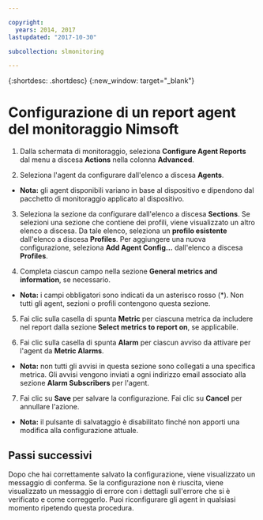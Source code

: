 ```yaml
---

copyright:
  years: 2014, 2017
lastupdated: "2017-10-30"

subcollection: slmonitoring

---
```


{:shortdesc: .shortdesc}
{:new_window: target="_blank"}

# Configurazione di un report agent del monitoraggio Nimsoft

1. Dalla schermata di monitoraggio, seleziona **Configure Agent Reports** dal menu a discesa **Actions** nella colonna **Advanced**.

2. Seleziona l'agent da configurare dall'elenco a discesa **Agents**.
  * **Nota:** gli agent disponibili variano in base al dispositivo e dipendono dal pacchetto di monitoraggio applicato al dispositivo.

3. Seleziona la sezione da configurare dall'elenco a discesa **Sections**. Se selezioni una sezione che contiene dei profili, viene visualizzato un altro elenco a discesa. Da tale elenco, seleziona un **profilo esistente** dall'elenco a discesa **Profiles**. Per aggiungere una nuova configurazione, seleziona **Add Agent Config...** dall'elenco a discesa **Profiles**.

4. Completa ciascun campo nella sezione **General metrics and information**, se necessario.
  * **Nota:** i campi obbligatori sono indicati da un asterisco rosso (*). Non tutti gli agent, sezioni o profili contengono questa sezione.

5. Fai clic sulla casella di spunta **Metric** per ciascuna metrica da includere nel report dalla sezione **Select metrics to report on**, se applicabile.

6. Fai clic sulla casella di spunta **Alarm** per ciascun avviso da attivare per l'agent da **Metric Alarms**.
  * **Nota:** non tutti gli avvisi in questa sezione sono collegati a una specifica metrica. Gli avvisi vengono inviati a ogni indirizzo email associato alla sezione **Alarm Subscribers** per l'agent.

7. Fai clic su **Save** per salvare la configurazione. Fai clic su **Cancel** per annullare l'azione.
  * **Nota:** il pulsante di salvataggio è disabilitato finché non apporti una modifica alla configurazione attuale.

## Passi successivi

Dopo che hai correttamente salvato la configurazione, viene visualizzato un messaggio di conferma. Se la configurazione non è riuscita, viene visualizzato un messaggio di errore con i dettagli sull'errore che si è verificato e come correggerlo. Puoi riconfigurare gli agent in qualsiasi momento ripetendo questa procedura.
